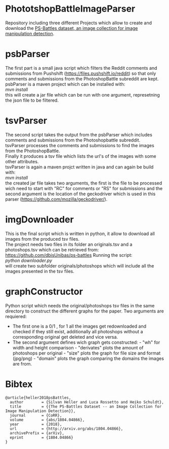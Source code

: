 # PhototshopBattleImageParser
Repository including three different Projects which allow to create and download the [PS-Battles dataset, an image collection for image manipulation detection](https://arxiv.org/abs/1804.04866).

# psbParser
The first part is a small java script which filters the Reddit comments and submissions from Pushshift (https://files.pushshift.io/reddit) so that only comments and submissions from the PhotoshopBattle subreddit are kept.
psbParser is a maven project which can be installed with:  
 *mvn install*  
this will create a jar file which can be run with one argument, represetning the json file to be filtered.

# tsvParser
The second script takes the output from the psbParser which includes comments and submissions from the Photoshopbattle subreddit.  
tsvParser processes the comments and submissions to find the images from the PhotoshopBattle.  
Finally it produces a tsv file which lists the url's of the images with some other attributes.  
tsvParser is again a maven projct written in java and can again be build with:  
*mvn install*  
the created jar file takes two arguments, the first is the file to be processed wich need to start with "RC" for comments or "RS" for submissions and the second argument is the location of the geckodriver which is used in this parser (https://github.com/mozilla/geckodriver/).

# imgDownloader
This is the final script which is written in python, it allow to download all images from the produced tsv files.  
The project needs two files in its folder an originals.tsv and a photoshops.tsv which can be retrieved from: https://github.com/dbisUnibas/ps-battles
Running the script:  
*python downloader.py*  
will create two subfolder originals/photoshops which will include all the images presented in the tsv files.

# graphConstructor
Python script which needs the original/photoshops tsv files in the same directory to construct the different graphs for the paper.
Two arguments are requiered:
  - The first one is a 0/1 , for 1 all the images get redownloaded and checked if they still exist, additionally all photoshops without a corresponding original get deleted and vice versa.
  - The second argument defines wich graph gets constructed:
          - "wh" for width and height comparison
          - "derivates" plots the amount of photoshops per original
          - "size" plots the graph for file size and format (jpg/png)
          - "domain" plots the graph comparing the domains the images are from.

# Bibtex
```
@article{heller2018psBattles,
  author        = {Silvan Heller and Luca Rossetto and Heiko Schuldt},
  title         = {{The PS-Battles Dataset -- an Image Collection for Image Manipulation Detection}},
  journal       = {CoRR},
  volume        = {abs/1804.04866},
  year          = {2018},
  url           = {http://arxiv.org/abs/1804.04866},
  archivePrefix = {arXiv},
  eprint        = {1804.04866}
}
```

